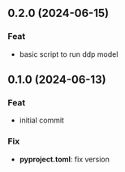 ## 0.2.0 (2024-06-15)

### Feat

- basic script to run ddp model

## 0.1.0 (2024-06-13)

### Feat

- initial commit

### Fix

- **pyproject.toml**: fix version
